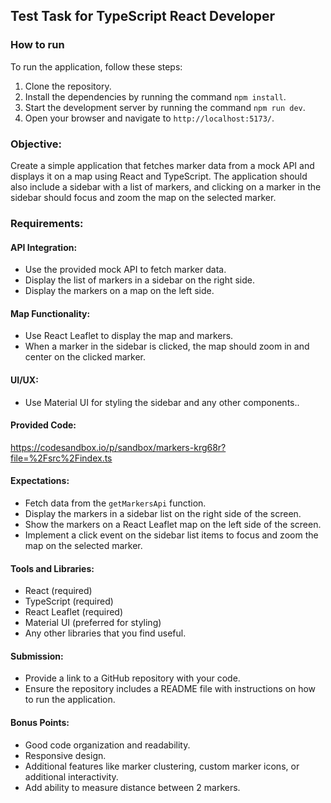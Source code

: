 ## Test Task for TypeScript React Developer

### How to run

To run the application, follow these steps:

1. Clone the repository.
2. Install the dependencies by running the command `npm install`.
3. Start the development server by running the command `npm run dev`.
4. Open your browser and navigate to `http://localhost:5173/`.

### Objective:
Create a simple application that fetches marker data from a mock API and displays it on a map using React and TypeScript. The application should also include a sidebar with a list of markers, and clicking on a marker in the sidebar should focus and zoom the map on the selected marker.

### Requirements:

#### API Integration:
- Use the provided mock API to fetch marker data.
- Display the list of markers in a sidebar on the right side.
- Display the markers on a map on the left side.

#### Map Functionality:
- Use React Leaflet to display the map and markers.
- When a marker in the sidebar is clicked, the map should zoom in and center on the clicked marker.

#### UI/UX:
- Use Material UI for styling the sidebar and any other components..

#### Provided Code:
https://codesandbox.io/p/sandbox/markers-krg68r?file=%2Fsrc%2Findex.ts


#### Expectations:
- Fetch data from the `getMarkersApi` function.
- Display the markers in a sidebar list on the right side of the screen.
- Show the markers on a React Leaflet map on the left side of the screen.
- Implement a click event on the sidebar list items to focus and zoom the map on the selected marker.

#### Tools and Libraries:
- React (required)
- TypeScript (required)
- React Leaflet (required)
- Material UI (preferred for styling)
- Any other libraries that you find useful.


#### Submission:
- Provide a link to a GitHub repository with your code.
- Ensure the repository includes a README file with instructions on how to run the application.

#### Bonus Points:
- Good code organization and readability.
- Responsive design.
- Additional features like marker clustering, custom marker icons, or additional interactivity.
- Add ability to measure distance between 2 markers.